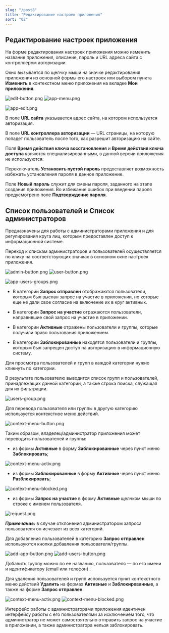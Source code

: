 ```yaml
---
slug: "/post8"
title: "Редактирование настроек приложения"
sort: "02"
---
```


## Редактирование настроек приложения

На форме редактирования настроек приложения можно изменить название приложения, описание, пароль и URL адреса сайта с контроллером авторизации.

Окно вызывается по щелчку мыши на значке редактирования приложения из основной формы его настроек или выбором пункта **Изменить** в контекстном меню приложения на вкладке **Мои приложения**.

![edit-button.png](./images/edit-button.png "Кнопка вызова настроек приложения") ![app-menu.png](./images/app-menu.png "Меню действий с приложением")


![app-edit.png](./images/app-edit.png "Окно редактирования настроек приложения")

В поле **URL сайта** указывается адрес сайта, на котором используется авторизация.

В поле **URL контроллера авторизации** —  URL страницы, на которую попадет пользователь после того, как разрешит авторизацию на сайте.

Поля **Время действия ключа восстановления** и **Время действия ключа доступа** являются специализированными, в данной версии приложения не используются.

Переключатель **Установить  пустой пароль** предоставляет возможность избежать установления пароля в данное приложение.  

Поле **Новый пароль** служит для смены пароля, заданного на этапе создания приложения.  Во избежание ошибок при введении пароля предусмотрено поле **Подтверждение пароля**.

## Список пользователей и Список администраторов

Предназначены для работы с администраторами приложения и для регулирования круга лиц, которым предоставлен доступ к информационной системе.

Переход к спискам администраторов и пользователей осуществляется по клику на соответствующих значках в основном окне настроек приложения.

![admin-button.png](./images/admin-button.png "Кнопка перехода к списку администраторов") ![user-button.png](./images/user-button.png "Кнопка перехода к списку пользователей")

![app-users-groups.png](./images/app-users-groups.png "Окно управления категориями пользователей в приложении")

 - В категории **Запрос отправлен** отображаются пользователи, которым был выслан запрос на участие в приложении, но которые еще не дали свое согласие на включение их в круг активных.

- В категории **Запрос на участие** отражаются пользователи, направившие свой запрос на участие в приложении.

- В категории **Активные** отражены пользователи и группы, которые получили право пользования приложением.

- В категории **Заблокированные** находятся пользователи и группы, которым был запрещен доступ на авторизацию в информационную систему. 

Для просмотра пользователей и групп в каждой категории нужно кликнуть по категории.   

В результате пользователю выводится список групп и пользователей, принадлежащих данной категории, а также строка поиска, служащая для их фильтрации.  

![users-group.png](./images/users-group.png "Внешний вид интерфейса подгруппы пользователей")

Для перевода пользователя или группы в другую категорию используется контекстное меню действий.

![context-menu-button.png](./images/context-menu-button.png "Кнопка вызова контекстного меню действий для пользователя/группы")

Таким образом, владелец/администратор приложения может переводить пользователей и группы:

- из формы **Активные** в форму **Заблокированные** через пункт меню **Заблокировать**;

![context-menu-activ.png](./images/context-menu-activ.png "Контекстное меню действий для пользователя/группы, находящейся в категории Активные")
          
- из формы **Заблокированные** в форму **Активные** через пункт меню **Разблокировать**;

![context-menu-blocked.png](./images/context-menu-blocked.png "Контекстное меню действий для пользователя/группы, находящейся в категории Заблокированные")

- из формы **Запрос на участие** в форму **Активные**  щелчком мыши по строке с именем пользователя.

![request.png](./images/request.png "Окно подтверждения запроса пользователя на вступлению в группу пользователей приложения")

***Примечание:*** в случае отклонения администратором запроса пользователя он исчезает из всех категорий.

Для добавления пользователей в категорию **Запрос отправлен** используются кнопки добавления пользователя/группы. 

![add-app-button.png](./images/add-app-button.png "Кнопка добавления пользователя/группы") ![add-users-button.png](./images/add-users-button.png "Кнопки добавления нового пользователя и группы в приложение ")

Добавить группу можно по ее названию, пользователя — по его имени и идентификатору (email или телефон) .

Для удаления пользователей и групп используется пункт контекстного меню действий **Удалить** на формах **Активные** и **Заблокированные**, а также на форме **Запрос отправлен**.

![context-menu-activ.png](./images/context-menu-activ.png "Контекстное меню действий для пользователя/группы, находящейся в категории Активные")
![context-menu-blocked.png](./images/context-menu-blocked.png "Контекстное меню действий для пользователя/группы, находящейся в категории Заблокированные")
         
Интерфейс работы с администраторами приложения идентичен интерфейсу работы с его пользователями за исключением того, что администратор не может самостоятельно отправить запрос на участие в приложении, а также администратора нельзя заблокировать.
